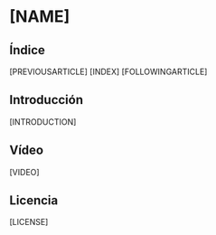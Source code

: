 # [NAME]

## Índice

[PREVIOUSARTICLE] [INDEX] [FOLLOWINGARTICLE]

## Introducción

[INTRODUCTION]

## Vídeo

[VIDEO]

## Licencia

[LICENSE]

